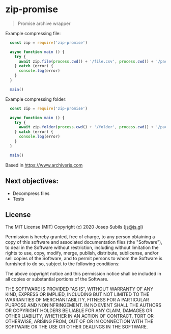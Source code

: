 zip-promise
===
> Promise archive wrapper

Example compressing file: 
```js
  const zip = require('zip-promise')

  async function main () {
    try {
      await zip.file(process.cwd() + '/file.csv', process.cwd() + '/package.zip')
    } catch (error) {
      console.log(error)
    }
  }

  main()
```

Example compressing folder: 
```js
  const zip = require('zip-promise')

  async function main () {
    try {
      await zip.folder(process.cwd() + '/folder', process.cwd() + '/package.zip')
    } catch (error) {
      console.log(error)
    }
  }

  main()
```


Based in https://www.archiverjs.com

## Next objectives:
* Decompress files
* Tests

## License
The MIT License (MIT)
Copyright (c) 2020 Josep Subils (js@js.gl)

Permission is hereby granted, free of charge, to any person obtaining a copy of this software and associated documentation files (the "Software"), to deal in the Software without restriction, including without limitation the rights to use, copy, modify, merge, publish, distribute, sublicense, and/or sell copies of the Software, and to permit persons to whom the Software is furnished to do so, subject to the following conditions:

The above copyright notice and this permission notice shall be included in all copies or substantial portions of the Software.

THE SOFTWARE IS PROVIDED "AS IS", WITHOUT WARRANTY OF ANY KIND, EXPRESS OR IMPLIED, INCLUDING BUT NOT LIMITED TO THE WARRANTIES OF MERCHANTABILITY, FITNESS FOR A PARTICULAR PURPOSE AND NONINFRINGEMENT. IN NO EVENT SHALL THE AUTHORS OR COPYRIGHT HOLDERS BE LIABLE FOR ANY CLAIM, DAMAGES OR OTHER LIABILITY, WHETHER IN AN ACTION OF CONTRACT, TORT OR OTHERWISE, ARISING FROM, OUT OF OR IN CONNECTION WITH THE SOFTWARE OR THE USE OR OTHER DEALINGS IN THE SOFTWARE.